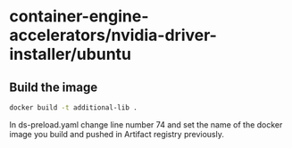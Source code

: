 # container-engine-accelerators/nvidia-driver-installer/ubuntu

## Build the image

```bash
docker build -t additional-lib .
``````

In ds-preload.yaml change line number 74 and set the name of the docker image you build and pushed in Artifact registry previously.


